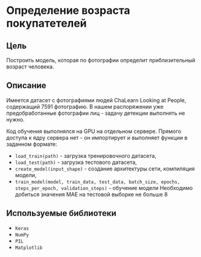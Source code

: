 # Определение возраста покупатетелей

## Цель
Построить модель, которая по фотографии определит приблизительный возраст человека.

## Описание
Имеется датасет с фотографиями людей ChaLearn Looking at People, содержащий 7591 фотографию. В нашем распоряжении уже предобработанные фотографии лиц - задачу детекции выполнять не нужно.

Код обучения выполнялся на GPU на отдельном сервере. Прямого доступа к ядру сервера нет - он импортирует и выполняет функции в заданном формате:

- `load_train(path)` - загрузка тренировочного датасета,
- `load_test(path)` - загрузка тестового датасета,
- `create_model(input_shape)` - создание архитектуры сети, компиляция модели,
- `train_model(model, train_data, test_data, batch_size, epochs, steps_per_epoch, validation_steps)` - обучение модели
Необходимо добиться значения MAE на тестовой выборке не больше 8

## Используемые библиотеки
- `Keras`
- `NumPy`
- `PIL`
- `Matplotlib`
